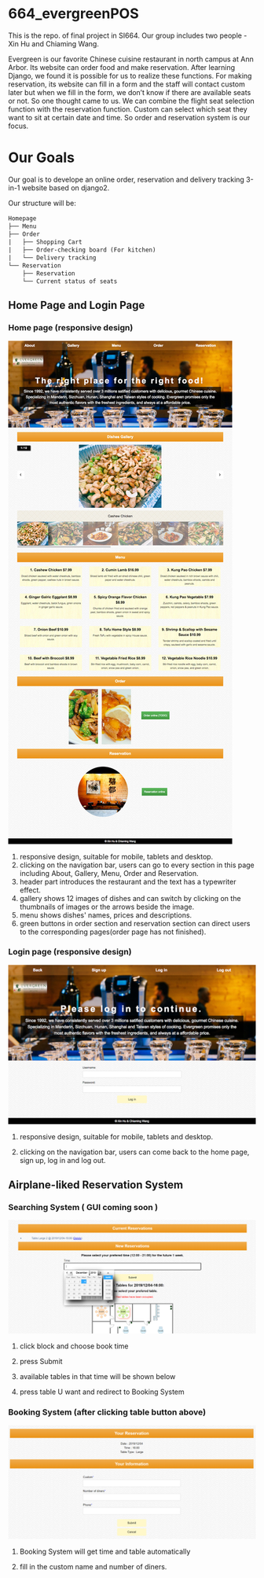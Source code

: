 # 664_evergreenPOS
This is the repo. of final project in SI664.
Our group includes two people - Xin Hu and Chiaming Wang.

Evergreen is our favorite Chinese cuisine restaurant in north campus at Ann Arbor. Its website can order food and make reservation. After learning Django, we found it is possible for us to realize these functions. For making reservation, its website can fill in a form and the staff will contact custom later but when we fill in the form, we don’t know if there are available seats or not. So one thought came to us. We can combine the flight seat selection function with the reservation function. Custom can select which seat they want to sit at certain date and time. So order and reservation system is our focus. 
# Our Goals
Our goal is to develope an online order, reservation and delivery tracking 3-in-1 website based on django2.

Our structure will be:

```
Homepage
├── Menu
├── Order
|   ├── Shopping Cart
|   ├── Order-checking board (For kitchen)
|   └── Delivery tracking
└── Reservation
    ├── Reservation
    └── Current status of seats

```
## Home Page and Login Page
### Home page (responsive design)
<img src="UI/homepage.jpg" />

1. responsive design, suitable for mobile, tablets and desktop.
2. clicking on the navigation bar, users can go to every section in this page including About, Gallery, Menu, Order and Reservation.
3. header part introduces the restaurant and the text has a typewriter effect. 
4. gallery shows 12 images of dishes and can switch by clicking on the thumbnails of images or the arrows beside the image.
5. menu shows dishes' names, prices and descriptions. 
6. green buttons in order section and reservation section can direct users to the corresponding pages(order page has not finished).
### Login page (responsive design)
<img src="UI/loginpage.png" />

1. responsive design, suitable for mobile, tablets and desktop.

2. clicking on the navigation bar, users can come back to the home page, sign up, log in and log out.

## Airplane-liked Reservation System
### Searching System ( GUI coming soon )
<img src="UI/search.png" />

1. click block and choose book time  

2. press Submit  

3. available tables in that time will be shown below  

4. press table U want and redirect to Booking System  

### Booking System (after clicking table button above)
<img src="UI/detail.png" />

1. Booking System will get time and table automatically  

2. fill in the custom name and number of diners.  

